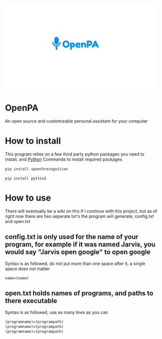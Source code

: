 ![logo](/openpa.png)
# OpenPA
An open source and customizable personal assistant for your computer

# How to install
This program relies on a few third party python packages you need to install, and [Python](https://www.python.org/downloads/)
Commands to install required packages

`pip install speechrecognition`

`pip install pyttsx3`

# How to use
There will eventually be a wiki on this if I continue with this project, but as of right now there are two seperate txt's the program will generate, config.txt and open.txt


## config.txt is only used for the name of your program, for example if it was named Jarvis, you would say "Jarvis open google" to open google

Syntax is as followed, do not put more than one space after it, a single space does not matter
```
name=(name)
```
## open.txt holds names of programs, and paths to there executable

Syntax is as followed, use as many lines as you can
```
(programname)=(programpath)
(programname)=(programpath)
(programname)=(programpath)
```
